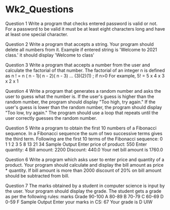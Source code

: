 # Wk2_Questions

Question 1
Write a program that checks entered password is valid or not. For a password to be
valid it must be at least eight characters long and have at least one special character.

Question 2
Write a program that accepts a string. Your program should delete all numbers from it.
Example if entered string is 'Welcome to 2021 class.' it should display 'Welcome to class'

Question 3
Write a program that accepts a number from the user and calculate the factorial of that
number. The factorial of an integer n is defined as
n ! = n ( n - 1)( n - 2)( n - 3) ... (3)(2)(1) ; if n>0
For example, 5! = 5 x 4 x 3 x 2 x 1

Question 4
Write a program that generates a random number and asks the user to guess what the
number is. If the user's guess is higher than the random number, the program should display
"Too high, try again." If the user's guess is lower than the random number, the program
should display "Too low, try again." The program should use a loop that repeats until the user
correctly guesses the random number.

Question 5
Write a program to obtain the first 10 numbers of a Fibonacci sequence. In a Fibonacci sequence the sum of
two successive terms gives the third term.
Following are the first 10 terms of the Fibonacci sequence:
0 1 1 2 3 5 8 13 21 34
Sample Output
Enter price of product: 550
Enter quantity: 4
Bill amount: 2200
Discount: 440.0
Your net bill amount is 1760.0

Question 6
Write a program which asks user to enter price and quantity of a
product. Your program should calculate and display the bill amount
as price * quantity. If bill amount is more than 2000 discount of 20%
on bill amount should be subtracted from bill.

Question 7
The marks obtained by a student in computer science is input
by the user. Your program should display the grade. The
student gets a grade as per the following rules:
marks Grade
90-100 A
80-89 B
70-79 C
60-69 D
0-59 F
Sample Output
Enter your marks in CS: 67
Your grade is D
UIW
